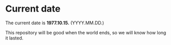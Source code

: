 # Current date

The current date is **1977.10.15.** (YYYY.MM.DD.)

This repository will be good when the world ends, so we will know how long it lasted.